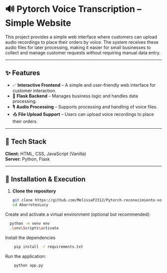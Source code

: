 # 🔊 Pytorch Voice Transcription – Simple Website

This project provides a simple web interface where customers can upload audio recordings to place their orders by voice. The system receives these audio files for later processing, making it easier for small businesses to collect and manage customer requests without requiring manual data entry.

---

## ✨ Features

- ✅ **Interactive Frontend** – A simple and user-friendly web interface for customer interaction.  
- 🧠 **Flask Backend** – Manages business logic and handles data processing.  
- 🎙️ **Audio Processing** – Supports processing and handling of voice files.  
- 📤 **File Upload Support** – Users can upload voice recordings to place their orders.  

---

## 🧰 Tech Stack

**Client:** HTML, CSS, JavaScript (Vanilla)  
**Server:** Python, Flask  

---

## 🚀 Installation & Execution

1. **Clone the repository**

   ```bash
   git clone https://github.com/MelissaP2312/Pytorch-reconocimiento-voz-pagina-abarrotes.git
   cd AbarrotesLucy
   ```

Create and activate a virtual environment (optional but recommended):

   ```bash
     python -m venv env
     .\env\Scripts\activate
   ```

Install the dependencies

   ```bash
       pip install -r requirements.txt
   ```

Run the application:

   ```bash
       python app.py
   ```
